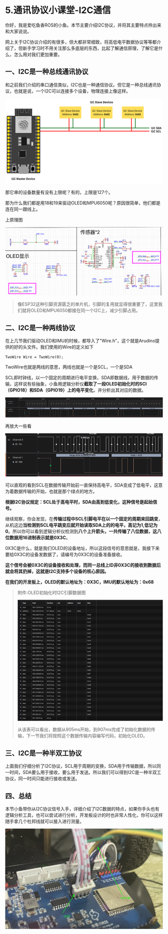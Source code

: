 # 5.通讯协议小课堂-I2C通信

你好，我是爱吃鱼香ROS的小鱼。本节主要介绍I2C协议，并将其主要特点拎出来和大家说说。

网上关于I2C协议介绍的有很多，但大都非常细致，将高低电平数据协议等等都介绍了，但新手学习时不用关注那么多底层的东西，比起了解通信原理，了解它是什么，怎么用对我们更加重要。

## 一、I2C是一种总线通讯协议

和之前我们介绍的串口通信类似，I2C也是一种通信协议。但它是一种总线通讯协议，也就是说，一个I2C可以连接多个设备，物理连接上像这样。

![../_images/arduino_i2c_master.png](5.%E9%80%9A%E8%AE%AF%E5%8D%8F%E8%AE%AE%E5%B0%8F%E8%AF%BE%E5%A0%82-I2C%E9%80%9A%E4%BF%A1/imgs/arduino_i2c_master.png)

那它串的设备数量有没有上限呢？有的，上限是127个。

那为什么我们都是用18和19来驱动OLED和MPU6050呢？原因很简单，他们都是连在同一跟线上。

上原理图

![image-20230119231313545](5.%E9%80%9A%E8%AE%AF%E5%8D%8F%E8%AE%AE%E5%B0%8F%E8%AF%BE%E5%A0%82-I2C%E9%80%9A%E4%BF%A1/imgs/image-20230119231313545.png)

> 像ESP32这种引脚资源匮乏的单片机，引脚的复用就显得很重要了，这里我们就将OLED和MPU6050都接在同一个I2C上，减少引脚占用。

## 二、I2C是一种两线协议

在上几节我们驱动OLED和IMU的时候，都导入了"Wire.h"，这个就是Arudino提供的好的头文件。我们使用的Wire的定义如下

```
TwoWire Wire = TwoWire(0);
```

TwoWire也就是两线的意思，两线也就是一个是SCL，一个是SDA

SCL即时钟线，以一个固定的周期进行电平变换，SDA即数据线，用于数据的传输，这样说有些抽象，小鱼用逻辑分析仪**截取了一段OLED初始化时的SCl（GPIO18）和SDA（GPIO19）上的电平变化**，并分析出其对应的数据。

![image-20230119234136697](5.%E9%80%9A%E8%AE%AF%E5%8D%8F%E8%AE%AE%E5%B0%8F%E8%AF%BE%E5%A0%82-I2C%E9%80%9A%E4%BF%A1/imgs/image-20230119234136697.png)

再放大一些看

![image-20230119234220338](5.%E9%80%9A%E8%AE%AF%E5%8D%8F%E8%AE%AE%E5%B0%8F%E8%AF%BE%E5%A0%82-I2C%E9%80%9A%E4%BF%A1/imgs/image-20230119234220338.png)

可以直观的看到SCL在数据传输开始前一直保持高电平，SDA变成了低电平，这意为着数据传输的开始，也就是那个绿点的地方。

**根据I2C协议规定：SCL处于高电平时，SDA由高到低变化，这种信号是起始信号。**

继续观察，你会发现，在**传输过程中SCL引脚电平在以一个固定的周期来回跳变**，从机这边**当检测到SCL电平跳变后就开始读取SDA上的的电平，高记为1,低记为0**。所以你可以看到逻辑分析仪检测到**八个上升箭头，一共传输了八位数据，这八位数据用16进制表示就是0X3C**。

0X3C是什么，就是我们OLED的设备地址，所以这段信号的意思就是，我接下来要给0X3C的设备发数据了，请编号为0X3C的设备准备接收。

**这个信号会被0X3C的设备接收和处理，而同一总线上ID非0X3C的接收到数据后就会将其扔掉，这就是I2C支持多个设备的核心原因。**

**在我们的开发板上，OLED的默认地址为：0X3C，IMU的默认地址为：0x68**

>  附件:OLED初始化时I2C引脚数据图
>
> ![image-20230119235357249](5.%E9%80%9A%E8%AE%AF%E5%8D%8F%E8%AE%AE%E5%B0%8F%E8%AF%BE%E5%A0%82-I2C%E9%80%9A%E4%BF%A1/imgs/image-20230119235357249.png)
>
> 从该表可以看出，数据从905ms开始，到907ms完成了初始化数据的传输，下一节我们将按照这个数据传输内容编写代码，初始化OLED。



## 三、I2C是一种半双工协议

上面我们仔细分析了I2C协议，SCL用于周期的变换，SDA用于传输数据，所以同一时间，SDA要么用于接收，要么用于发送。所以我们可以得到I2C是一种半双工协议，同一时间只能进行接收或发送。



## 四、总结

本节小鱼带你从I2C协议信号入手，详细介绍了I2C数据的特点，如果你手头也有逻辑分析工具，也可以尝试进行分析，开发板设计的时也非常人性化，你可以这样随手拿几个杜邦线就可以接入进行测量。

![image-20230120000323262](5.%E9%80%9A%E8%AE%AF%E5%8D%8F%E8%AE%AE%E5%B0%8F%E8%AF%BE%E5%A0%82-I2C%E9%80%9A%E4%BF%A1/imgs/image-20230120000323262.png)

